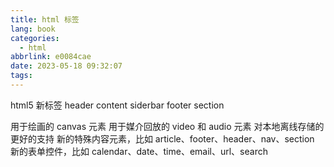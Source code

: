 ```yaml
---
title: html 标签
lang: book
categories:
  - html
abbrlink: e0084cae
date: 2023-05-18 09:32:07
tags:
---
```


html5 新标签
header
content
siderbar
footer
section


用于绘画的 canvas 元素
用于媒介回放的 video 和 audio 元素
对本地离线存储的更好的支持
新的特殊内容元素，比如 article、footer、header、nav、section
新的表单控件，比如 calendar、date、time、email、url、search

